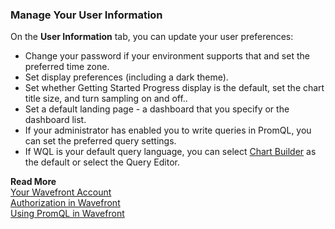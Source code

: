 ### Manage Your User Information

On the **User Information** tab, you can update your user preferences:

* Change your password if your environment supports that and set the preferred time zone.
* Set display preferences (including a dark theme).
* Set whether Getting Started Progress display is the default, set the chart title size, and turn sampling on and off..
* Set a default landing page - a dashboard that you specify or the dashboard list.
* If your administrator has enabled you to write queries in PromQL, you can set the preferred query settings. 
* If WQL is your default query language, you can select [Chart Builder](https://docs.wavefront.com/chart_builder.html) as the default or select the Query Editor.


**Read More**<br/>
[Your Wavefront Account](https://docs.wavefront.com/users_account_managing.html)<br/>
[Authorization in Wavefront](https://docs.wavefront.com/authorization.html)<br/>
[Using PromQL in Wavefront](http://docs.wavefront.com/wavefront_prometheus.html)
